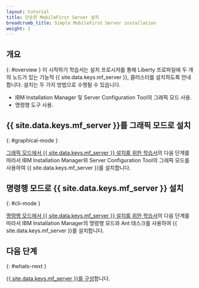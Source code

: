 ```yaml
---
layout: tutorial
title: 단순한 MobileFirst Server 설치
breadcrumb_title: Simple MobileFirst Server installation
weight: 1
---
```

<!-- NLS_CHARSET=UTF-8 -->
## 개요
{: #overview }
이 시작하기 학습서는 설치 프로시저를 통해 Liberty 프로파일에 두 개의 노드가 있는 기능적 {{ site.data.keys.mf_server }}, 클러스터를 설치하도록 안내합니다. 설치는 두 가지 방법으로 수행될 수 있습니다.
* IBM Installation Manager 및 Server Configuration Tool의 그래픽 모드 사용.
* 명령행 도구 사용.

## {{ site.data.keys.mf_server }}를 그래픽 모드로 설치
{: #graphical-mode }

[그래픽 모드에서 {{ site.data.keys.mf_server }} 설치를 위한 학습서](tutorials/graphical-mode)의 다음 단계를 따라서 IBM Installation Manager와 Server Configuration Tool의 그래픽 모드를 사용하여 {{ site.data.keys.mf_server }}를 설치합니다.

## 명령행 모드로 {{ site.data.keys.mf_server }} 설치
{: #cli-mode }

[명령행 모드에서 {{ site.data.keys.mf_server }} 설치를 위한 학습서](tutorials/command-line)의 다음 단계를 따라서 IBM Installation Manager의 명령행 모드와 Ant 태스크를 사용하여 {{ site.data.keys.mf_server }}를 설치합니다.

## 다음 단계
{: #whats-next }

[{{ site.data.keys.mf_server }}를 구성](../server-configuration)합니다.
